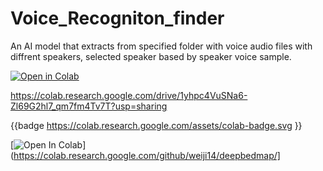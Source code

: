 # Voice_Recogniton_finder
An AI model that extracts from specified folder with voice audio files with diffrent speakers, selected speaker based by speaker voice sample.


[![Open in Colab](https://colab.research.google.com/assets/colab-badge.svg)](https://colab.research.google.com/drive/1yhpc4VuSNa6-Zl69G2hl7_qm7fm4Tv7T?usp=sharing)


https://colab.research.google.com/drive/1yhpc4VuSNa6-Zl69G2hl7_qm7fm4Tv7T?usp=sharing

{{badge https://colab.research.google.com/assets/colab-badge.svg }}

[![Open In Colab](https://colab.research.google.com/assets/colab-badge.svg)](https://colab.research.google.com/github/weiji14/deepbedmap/]
